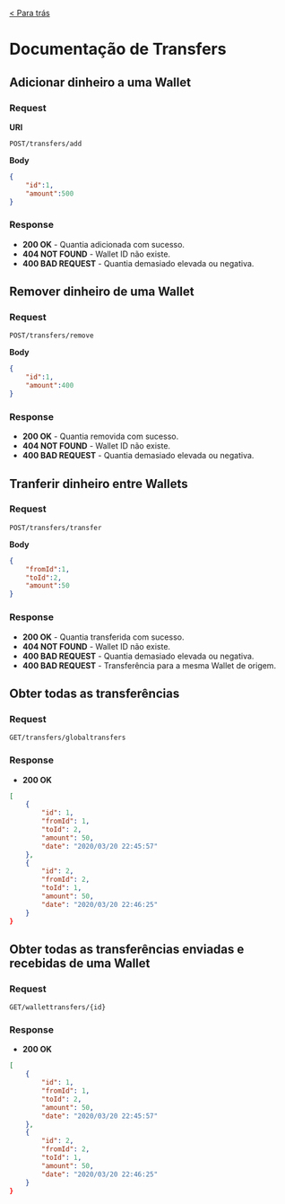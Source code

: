 [< Para trás](../README.md)

# Documentação de Transfers

## Adicionar dinheiro a uma Wallet
### Request
**URI**
```
POST/transfers/add
```
**Body**
```json
{
	"id":1,
	"amount":500
}
```
### Response
- **200 OK** - Quantia adicionada com sucesso.
- **404 NOT FOUND**  - Wallet ID não existe.
- **400 BAD REQUEST**  - Quantia demasiado elevada ou negativa.

## Remover dinheiro de uma Wallet
### Request
```
POST/transfers/remove
```
**Body**
```json
{
	"id":1,
	"amount":400
}
```

### Response
- **200 OK** - Quantia removida com sucesso.
- **404 NOT FOUND**  - Wallet ID não existe.
- **400 BAD REQUEST**  - Quantia demasiado elevada ou negativa.


## Tranferir dinheiro entre Wallets
### Request
```
POST/transfers/transfer
```
**Body**
```json
{
	"fromId":1,
	"toId":2,
	"amount":50
}
```

### Response
- **200 OK** - Quantia transferida com sucesso.
- **404 NOT FOUND**  - Wallet ID não existe.
- **400 BAD REQUEST**  - Quantia demasiado elevada ou negativa.
- **400 BAD REQUEST**  - Transferência para a mesma Wallet de origem.


## Obter todas as transferências
### Request
```
GET/transfers/globaltransfers
```

### Response
- **200 OK**
```json
[
	{
		"id": 1,
		"fromId": 1,
		"toId": 2,
		"amount": 50,
		"date": "2020/03/20 22:45:57"
	},
	{
		"id": 2,
		"fromId": 2,
		"toId": 1,
		"amount": 50,
		"date": "2020/03/20 22:46:25"
	}
}
```


## Obter todas as transferências enviadas e recebidas de uma Wallet
### Request
```
GET/wallettransfers/{id}
```

### Response
- **200 OK**
```json
[
	{
		"id": 1,
		"fromId": 1,
		"toId": 2,
		"amount": 50,
		"date": "2020/03/20 22:45:57"
	},
	{
		"id": 2,
		"fromId": 2,
		"toId": 1,
		"amount": 50,
		"date": "2020/03/20 22:46:25"
	}
}
```
